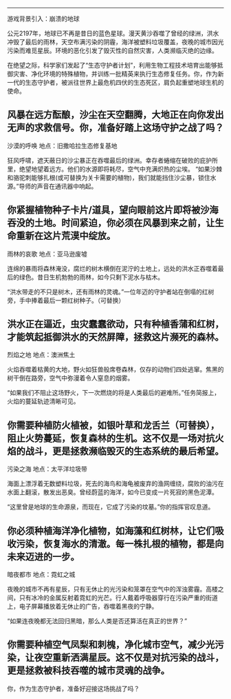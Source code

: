 ----------------------------------------------------------------
游戏背景引入：崩溃的地球

公元2197年，地球已不再是昔日的蓝色星球。漫天黄沙吞噬了曾经的绿洲，洪水冲毁了最后的雨林，天空布满污染的阴霾，海洋被塑料垃圾覆盖，夜晚的城市因光污染而难觅星辰。环境的恶化引发了毁灭性的自然灾害，人类濒临灭绝的边缘。

在绝望之际，科学家们发起了“生态守护者计划”，利用生物工程技术培育出能够抵御灾害、净化环境的特殊植物，并训练一批精英来执行生态修复任务。你，作为新一代的生态守护者，被派往世界上最危机四伏的生态死区，肩负起重塑地球生机的使命。

风暴在远方酝酿，沙尘在天空翻腾，大地正在向你发出无声的求救信号。你，准备好踏上这场守护之战了吗？
----------------------------------------------------------------
沙漠的呼唤
地点：旧撒哈拉生态修复基地

狂风呼啸，遮天蔽日的沙尘暴正在吞噬最后的绿洲。幸存者蜷缩在破败的庇护所里，绝望地望着远方。他们的水源即将耗尽，空气中充满炽热的尘埃。
“如果沙棘和骆驼刺能够扎根(或可替换为关卡需要的植物)，我们就能挡住沙尘暴，锁住水源。”导师的声音在通讯器中响起。

你紧握植物种子卡片/道具，望向眼前这片即将被沙海吞没的土地。时间紧迫，你必须在风暴到来之前，让生命重新在这片荒漠中绽放。
----------------------------------------------------------------
雨林的哀歌
地点：亚马逊废墟

连绵的暴雨将森林淹没，腐烂的树木横倒在泥泞的土地上，远处的洪水正吞噬着最后的绿色。昔日生机勃勃的雨林，如今只剩下泥水与枯木。

“洪水带走的不只是树木，还有雨林的灵魂。”一位年迈的守护者站在倒塌的红树旁，手中捧着最后一颗红树种子。（可替换）

洪水正在逼近，虫灾蠢蠢欲动，只有种植香蒲和红树，才能筑起抵御洪水的天然屏障，拯救这片濒死的森林。
----------------------------------------------------------------
烈焰之地
地点：澳洲焦土

火焰吞噬着枯黄的大地，野火如狂兽般席卷森林，仅存的动物们四处逃窜。焦黑的树干倒在路旁，空气中弥漫着令人窒息的烟雾。

“如果我们不阻止这场野火，下一次燃烧的将是人类最后的避难所。”任务简报上，火焰的蔓延轨迹清晰可见。

你需要种植防火植被，如银叶草和龙舌兰（可替换），阻止火势蔓延，恢复森林的生机。这不仅是一场对抗火焰的战斗，更是拯救濒临毁灭的生态系统的最后希望。
----------------------------------------------------------------
污染之海
地点：太平洋垃圾带

海面上漂浮着无数塑料垃圾，死去的海鸟和海龟被废弃的渔网缠绕，腐败的油污在水面上翻滚，散发出恶臭。曾经蔚蓝的海洋，如今已变成一片死寂的黑色泥潭。

“这里曾是地球的生命源泉，而现在，它成了污染的坟墓。”你的指挥官叹息道。

你必须种植海洋净化植物，如海藻和红树林，让它们吸收污染，恢复海水的清澈。每一株扎根的植物，都是向未来迈进的一步。
----------------------------------------------------------------
暗夜都市
地点：霓虹之城

夜晚的城市不再有星辰，只有无休止的光污染和笼罩在空气中的浑浊雾霾。高楼之间，只有冰冷的金属反射着霓虹的光芒。行人戴着呼吸器穿行在污染严重的街道上，电子屏幕播放着无休止的广告，吞噬着黑夜的宁静。

“如果连夜晚都无法回归黑暗，那么人类是否还算活在真正的世界？”

你需要种植空气凤梨和刺槐，净化城市空气，减少光污染，让夜空重新洒满星辰。这不仅是对抗污染的战斗，更是拯救被科技吞噬的城市灵魂的战争。
----------------------------------------------------------------
你，作为生态守护者，准备好迎接这场挑战了吗？
